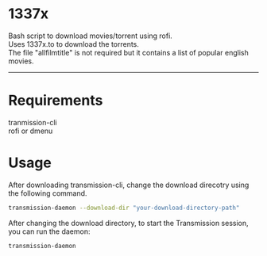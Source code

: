 # 1337x
Bash script to download movies/torrent using rofi.<br/>
Uses 1337x.to to download the torrents.<br/>
The file "allfilmtitle" is not required but it contains a list of popular english movies.<br/>

---------------
# Requirements
tranmission-cli<br/>
rofi or dmenu<br/>

# Usage
After downloading transmission-cli, change the download direcotry using the following command.

```sh
transmission-daemon --download-dir "your-download-directory-path"
```

After changing the download directory, to start the Transmission session, you can run the daemon:
```
transmission-daemon
```
